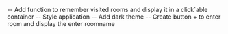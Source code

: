 -- Add function to remember visited rooms and display it in a click`able container
-- Style application
-- Add dark theme
-- Create button + to enter room and display the enter roomname
